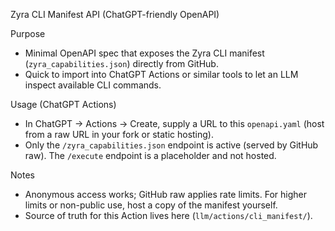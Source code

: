 Zyra CLI Manifest API (ChatGPT-friendly OpenAPI)

Purpose
- Minimal OpenAPI spec that exposes the Zyra CLI manifest (`zyra_capabilities.json`) directly from GitHub.
- Quick to import into ChatGPT Actions or similar tools to let an LLM inspect available CLI commands.

Usage (ChatGPT Actions)
- In ChatGPT → Actions → Create, supply a URL to this `openapi.yaml` (host from a raw URL in your fork or static hosting).
- Only the `/zyra_capabilities.json` endpoint is active (served by GitHub raw). The `/execute` endpoint is a placeholder and not hosted.

Notes
- Anonymous access works; GitHub raw applies rate limits. For higher limits or non-public use, host a copy of the manifest yourself.
- Source of truth for this Action lives here (`llm/actions/cli_manifest/`).

